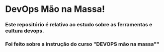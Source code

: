 # DevOps Mão na Massa!

### Este repositório é relativo ao estudo sobre as ferramentas e cultura devops.
### Foi feito sobre a instrução do curso "DEVOPS mão na massa""
